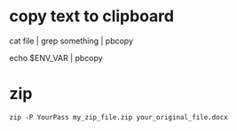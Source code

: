 
[tags]: <> (osx, copy, clipboard)
# copy text to clipboard
cat file | grep something | pbcopy

echo $ENV_VAR | pbcopy

[tags-end]: <>

[tags]: <> (osx, zip, compress, password)
# zip
```
zip -P YourPass my_zip_file.zip your_original_file.docx
```

[tags-end]: <>

